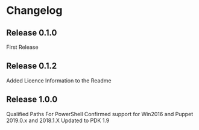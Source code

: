 # Changelog


## Release 0.1.0

First Release



## Release 0.1.2

Added Licence Information to the Readme

## Release 1.0.0

Qualified Paths For PowerShell
Confirmed support for Win2016 and Puppet 2019.0.x and 2018.1.X
Updated to PDK 1.9
